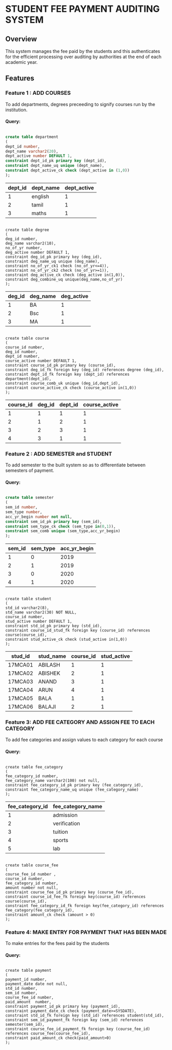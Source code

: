 # STUDENT FEE PAYMENT AUDITING SYSTEM

## Overview
 
  This system manages the fee paid by the students and this authenticates for the efficient processing over auditing by authorities at the end of each academic year.

## Features

### Feature 1 : ADD COURSES

To add departments, degrees preceeding to signify courses run by the institution.

#### Query:

```sql

create table department
(
dept_id number,
dept_name varchar2(20),
dept_active number DEFAULT 1,
constraint dept_id_pk primary key (dept_id),
constraint dept_name_uq unique (dept_name),
constraint dept_active_ck check (dept_active in (1,0))
);

````

| dept_id | dept_name | dept_active |
|---------|-----------|-------------|
| 1       | english   | 1           |
| 2       | tamil     | 1           |
| 3       | maths     | 1           |

```

create table degree
(
deg_id number,
deg_name varchar2(10),
no_of_yr number,
deg_active number DEFAULT 1,
constraint deg_id_pk primary key (deg_id),
constraint deg_name_uq unique (deg_name),
constraint no_of_yr_ck1 check (no_of_yr<=4)),
constraint no_of_yr_ck2 check (no_of_yr>=1)),
constraint deg_active_ck check (deg_active in(1,0)),
constraint deg_combine_uq unique(deg_name,no_of_yr)
);

```

| deg_id | deg_name | deg_active |
|--------|----------|------------|
| 1      | BA       | 1          |
| 2      | Bsc      | 1          |
| 3      | MA       | 1          |


```

create table course
(
course_id number,
deg_id number,
dept_id number,
course_active number DEFAULT 1,
constraint course_id_pk primary key (course_id),
constraint deg_id_fk foreign key (deg_id) references degree (deg_id),
constraint dept_id_fk foreign key (dept_id) references department(dept_id),
constraint course_comb_uk unique (deg_id,dept_id),
constraint course_active_ck check (course_active in(1,0))
);

``` 
| course_id | deg_id | dept_id | course_active |
|-----------|--------|---------|---------------|
| 1         | 1      | 1       | 1             |
| 2         | 1      | 2       | 1             |
| 3         | 2      | 3       | 1             |
| 4         | 3      | 1       | 1             |


### Feature 2 : ADD SEMESTER and STUDENT

To add semester to the built system so as to differentiate between semesters of payment.

#### Query:

```sql

create table semester
(
sem_id number,
sem_type number,
acc_yr_begin number not null,
constraint sem_id_pk primary key (sem_id),
constraint sem_type_ck check (sem_type in(0,1)),
constraint sem_comb unique (sem_type,acc_yr_begin)
);

```

| sem_id | sem_type | acc_yr_begin |
|--------|----------|--------------|
| 1      | 0        | 2019         |
| 2      | 1        | 2019         |
| 3      | 0        | 2020         |
| 4      | 1        | 2020         |

```

create table student
(
std_id varchar2(8),
std_name varchar2(30) NOT NULL,
course_id number,
stud_active number DEFAULT 1,
constraint std_id_pk primary key (std_id),
constraint course_id_stud_fk foreign key (course_id) references course(course_id),
constraint stud_active_ck check (stud_active in(1,0))
);

```

| stud_id | stud_name | course_id | stud_active |
|---------|-----------|-----------|-------------|
| 17MCA01 | ABILASH   | 1         | 1           |
| 17MCA02 | ABISHEK   | 2         | 1           |
| 17MCA03 | ANAND     | 3         | 1           |
| 17MCA04 | ARUN      | 4         | 1           |
| 17MCA05 | BALA      | 1         | 1           |
| 17MCA06 | BALAJI    | 2         | 1           |


### Feature 3: ADD FEE CATEGORY AND ASSIGN FEE TO EACH CATEGORY

To add fee categories and assign values to each category for each course

#### Query:

```

create table fee_category
( 
fee_category_id number, 
fee_category_name varchar2(100) not null,
constraint fee_category_id_pk primary key (fee_category_id),
constraint fee_category_name_uq unique (fee_category_name)
);

```

| fee_category_id | fee_category_name |
|-----------------|-------------------|
| 1               | admission         |
| 2               | verification      |
| 3               | tuition           |
| 4               | sports            |
| 5               | lab               |

```

create table course_fee 
(
course_fee_id number , 
course_id number, 
fee_category_id number, 
amount number not null,
constraint course_fee_id_pk primary key (course_fee_id),
constraint course_id_fee_fk foreign key(course_id) references course(course_id),
constraint fee_category_id_fk foreign key(fee_category_id) references fee_category(fee_category_id),
constraint amount_ck check (amount > 0)
);

```
### Feature 4: MAKE ENTRY FOR PAYMENT THAT HAS BEEN MADE

To make entries for the fees paid by the students

#### Query:

```

create table payment
( 
payment_id number, 
payment_date date not null,
std_id number, 
sem_id number,
course_fee_id number, 
paid_amount  number,
constraint payment_id_pk primary key (payment_id),
constraint payment_date_ck check (payment_date>=SYSDATE),
constraint std_id_fk foreign key (std_id) references student(std_id),
constraint sem_id_payment_fk foreign key (sem_id) references semester(sem_id),
constraint course_fee_id_payment_fk foreign key (course_fee_id) references course_fee(course_fee_id),
constraint paid_amount_ck check(paid_amount>0)
);

```

